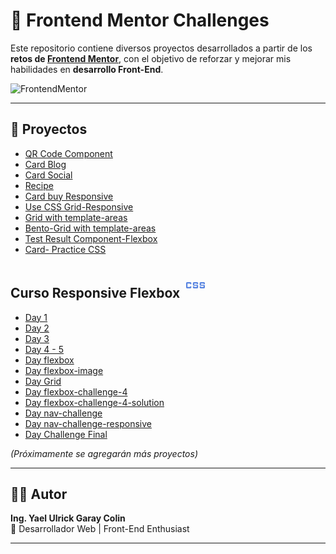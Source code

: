# 🚀 Frontend Mentor Challenges

Este repositorio contiene diversos proyectos desarrollados a partir de los **retos de [Frontend Mentor](https://www.frontendmentor.io/)**, con el objetivo de reforzar y mejorar mis habilidades en **desarrollo Front-End**.

![FrontendMentor](https://encrypted-tbn0.gstatic.com/images?q=tbn:ANd9GcRje2Heozz1iLA-kSbq382CM_fj2zIAelhpug&s)

---

## 📂 Proyectos

- [QR Code Component](Proyectos/qr-code-component-main/index.html)
- [Card Blog](Proyectos\blog-preview-card-main\index.html)
- [Card Social](Proyectos\social-links-profile-main\index.html)
- [Recipe](Proyectos\recipe-page-main\index.html)
- [Card buy Responsive](Proyectos\product-preview-card-component-main\index.html)
- [Use CSS Grid-Responsive](Proyectos\four-card-feature-section-master\index.html)
- [Grid with template-areas](Proyectos\testimonials-grid-section-main\index.html)
- [Bento-Grid with template-areas](Proyectos\bento-grid-main\index.html)
- [Test Result Component-Flexbox](Proyectos\results-summary-component-main\index.html)
- [Card- Practice CSS](Proyectos\nft-preview-card-component-main\index.html)

## Curso Responsive Flexbox <svg xmlns="http://www.w3.org/2000/svg" height="40px" viewBox="0 -960 960 960" width="40px" fill="#5985E1"><path d="M416-360q-15.67 0-25.83-10.17Q380-380.33 380-396v-44h52v28h96v-48.67H416q-15 0-25.5-10.5t-10.5-25.5V-564q0-15.67 10.17-25.83Q400.33-600 416-600h128q15.67 0 25.83 10.17Q580-579.67 580-564v44h-52v-28h-96v48.67h112q15 0 25.5 10.5t10.5 25.5V-396q0 15.67-10.17 25.83Q559.67-360 544-360H416Zm260 0q-15.67 0-25.83-10.17Q640-380.33 640-396v-44h52v28h96v-48.67H676q-15 0-25.5-10.5t-10.5-25.5V-564q0-15.67 10.17-25.83Q660.33-600 676-600h128q15.67 0 25.83 10.17Q840-579.67 840-564v44h-52v-28h-96v48.67h112q15 0 25.5 10.5t10.5 25.5V-396q0 15.67-10.17 25.83Q819.67-360 804-360H676Zm-520 0q-15.67 0-25.83-10.17Q120-380.33 120-396v-168q0-15.67 10.17-25.83Q140.33-600 156-600h128q15.67 0 25.83 10.17Q320-579.67 320-564v44h-52v-28h-96v136h96v-28h52v44q0 15.67-10.17 25.83Q299.67-360 284-360H156Z"/></svg>

- [Day 1](Curso_responsive\Day1\index.html)
- [Day 2](Curso_responsive\Day2\index.html)
- [Day 3](Curso_responsive\Day3\index.html)
- [Day 4 - 5](Curso_responsive\Day_4-5\index.html)
- [Day flexbox](Curso_responsive\Day_flexbox\index.html)
- [Day flexbox-image](Curso_responsive\Day_flexbox_image\index.html)
- [Day Grid](Curso_responsive\Day_Grid\index.html)
- [Day flexbox-challenge-4](Curso_responsive\flexbox-challenge-4\index.html)
- [Day flexbox-challenge-4-solution](Curso_responsive\flexbox-challenge-4-solution\index.html)
- [Day nav-challenge](Curso_responsive\nav-challenge\index.html)
- [Day nav-challenge-responsive](Curso_responsive\nav-challenge_responsive\index.html)
- [Day Challenge Final](Curso_responsive\Challenge-Final\index.html)


*(Próximamente se agregarán más proyectos)*

---

## 👨‍💻 Autor

**Ing. Yael Ulrick Garay Colin**  
💼 Desarrollador Web | Front-End Enthusiast  

---
